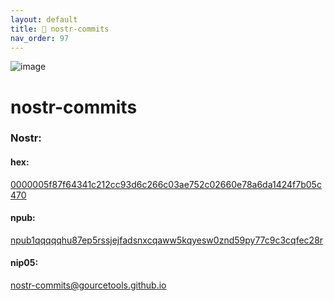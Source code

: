 ```yaml
---
layout: default
title: 🚀 nostr-commits
nav_order: 97
---
```


![image](https://user-images.githubusercontent.com/120996278/228184214-3c8915f1-9b09-4145-91e9-a537409f356f.png)

# nostr-commits

### <b>Nostr:</b> <br>
#### hex: 
[0000005f87f64341c212cc93d6c266c03ae752c02660e78a6da1424f7b05c470](nostr:0000005f87f64341c212cc93d6c266c03ae752c02660e78a6da1424f7b05c470) 
#### npub: 
[npub1qqqqqhu87ep5rssjejfadsnxcqaww5kqyesw0znd59py77c9c3cqfec28r](nostr:npub1qqqqqhu87ep5rssjejfadsnxcqaww5kqyesw0znd59py77c9c3cqfec28r) 
#### nip05: 
[nostr-commits@gourcetools.github.io](nostr:nostr-commits@gourcetools.github.io) 
